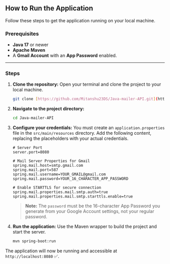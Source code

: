 ## How to Run the Application

Follow these steps to get the application running on your local machine.

### Prerequisites

* **Java 17** or newer
* **Apache Maven**
* A **Gmail Account** with an **App Password** enabled.

---

### Steps

1.  **Clone the repository:**
    Open your terminal and clone the project to your local machine.
    ```bash
    git clone [https://github.com/Mitanshu23DS/Java-mailer-API.git](https://github.com/Mitanshu23DS/Java-mailer-API.git)
    ```

2.  **Navigate to the project directory:**
    ```bash
    cd Java-mailer-API
    ```

3.  **Configure your credentials:**
    You must create an `application.properties` file in the `src/main/resources` directory. Add the following content, replacing the placeholders with your actual credentials.

    ```properties
    # Server Port
    server.port=8080
    
    # Mail Server Properties for Gmail
    spring.mail.host=smtp.gmail.com
    spring.mail.port=587
    spring.mail.username=YOUR_GMAIL@gmail.com
    spring.mail.password=YOUR_16_CHARACTER_APP_PASSWORD
    
    # Enable STARTTLS for secure connection
    spring.mail.properties.mail.smtp.auth=true
    spring.mail.properties.mail.smtp.starttls.enable=true
    ```
    > **Note:** The `password` must be the 16-character App Password you generate from your Google Account settings, not your regular password.

4.  **Run the application:**
    Use the Maven wrapper to build the project and start the server.
    ```bash
    mvn spring-boot:run
    ```

The application will now be running and accessible at `http://localhost:8080` ✅.

